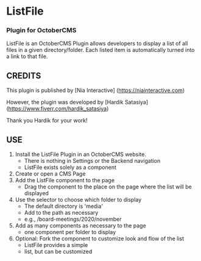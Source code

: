 # ListFile 
### Plugin for OctoberCMS ###

ListFile is an OctoberCMS Plugin allows developers to display a list of all files in a given directory/folder. Each listed item is automatically turned into a link to that file.


## CREDITS ##

This plugin is published by [Nia Interactive] (https://niainteractive.com)

However, the plugin was developed by 
[Hardik Satasiya] (https://www.fiverr.com/hardik_satasiya)

Thank you Hardik for your work!

## USE ##
1. Install the ListFile Plugin in an OctoberCMS website. 
    - There is nothing in Settings or the Backend navigation
    - ListFile exists solely as a component 
2. Create or open a CMS Page
3. Add the ListFile component to the page
    - Drag the component to the place on the page where the list will be displayed
4. Use the selector to choose which folder to display
    - The default directory is 'media'
    - Add to the path as necessary
    - e.g., /board-meetings/2020/november 
5. Add as many components as necessary to the page
    - one component per folder to display
6. Optional: Fork the component to customize look and flow of the list
    - ListFile provides a simple <li> list, but can be customized 
